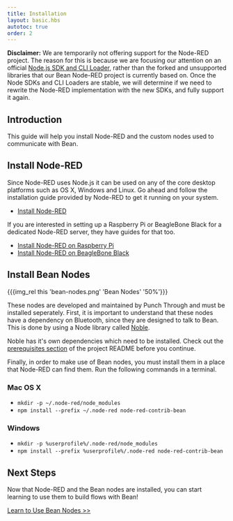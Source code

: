 ```yaml
---
title: Installation
layout: basic.hbs
autotoc: true
order: 2
---
```


**Disclaimer:** We are temporarily not offering support for the Node-RED project. The reason for this is because we are focusing our attention on an official [Node.js SDK and CLI Loader](../../node-sdk/overview/), rather than the forked and unsupported libraries that our Bean Node-RED project is currently based on. Once the Node SDKs and CLI Loaders are stable, we will determine if we need to rewrite the Node-RED implementation with the new SDKs, and fully support it again.

## Introduction

This guide will help you install Node-RED and the custom nodes used to communicate with Bean.

## Install Node-RED

Since Node-RED uses Node.js it can be used on any of the core desktop platforms such as OS X, Windows and Linux. Go ahead and follow the installation guide provided by Node-RED to get it running on your system.

* [Install Node-RED](http://nodered.org/docs/getting-started/installation.html)

If you are interested in setting up a Raspberry Pi or BeagleBone Black for a dedicated Node-RED server, they have guides for that too.

* [Install Node-RED on Raspberry Pi](http://nodered.org/docs/hardware/raspberrypi.html)
* [Install Node-RED on BeagleBone Black](http://nodered.org/docs/hardware/beagleboneblack.html)

## Install Bean Nodes

{{{img_rel this 'bean-nodes.png' 'Bean Nodes' '50%'}}}

These nodes are developed and maintained by Punch Through and must be installed seperately. First, it is important to understand that these nodes have a dependency on Bluetooth, since they are designed to talk to Bean. This is done by using a Node library called [Noble](https://github.com/sandeepmistry/noble).

Noble has it's own dependencies which need to be installed. Check out the [prerequisites section](https://github.com/sandeepmistry/noble#prerequisites) of the project README before you continue.

Finally, in order to make use of Bean nodes, you must install them in a place that Node-RED can find them. Run the following commands in a terminal.

### Mac OS X
* `mkdir -p ~/.node-red/node_modules`
* `npm install --prefix ~/.node-red node-red-contrib-bean`

### Windows
* `mkdir -p %userprofile%/.node-red/node_modules`
* `npm install --prefix %userprofile%/.node-red node-red-contrib-bean`

## Next Steps

Now that Node-RED and the Bean nodes are installed, you can start learning to use them to build flows with Bean!

[Learn to Use Bean Nodes >>](../bean-nodes)
